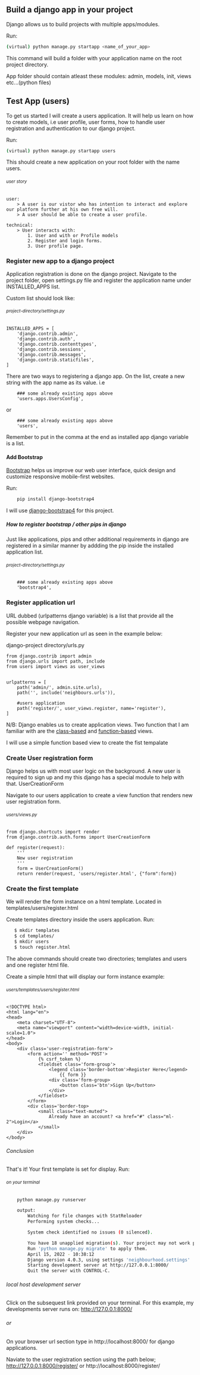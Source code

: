 ## Build a django app in your project
Django allows us to build projects with multiple apps/modules.

Run:
```bash
(virtual) python manage.py startapp <name_of_your_app>
```
This command will build a folder with your application name on the root project directory.

App folder should contain atleast these modules: admin, models, init, views etc...(python files)
## Test App (users)
To get us started I will create a users application. It will help us learn on how to create models, i.e user profile, user forms, how to handle user registration and authentication to our django project.

Run:
```bash
(virtual) python manage.py startapp users
```
This should create a new application on your root folder with the name users.

###### <small> user story </small>
```
user:
    > A user is our vistor who has intention to interact and explore our platform further at his own free will. 
    > A user should be able to create a user profile.

technical:
    > User interacts with:
        1. User and with or Profile models
        2. Register and login forms.
        3. User profile page.
```

### Register new app to a django project
Application registration is done on the django project.
Navigate to the project folder, open settings.py file and register the application name under INSTALLED_APPS list.

Custom list should look like:
###### <small> project-directory/settings.py </small>
```
INSTALLED_APPS = [
    'django.contrib.admin',
    'django.contrib.auth',
    'django.contrib.contenttypes',
    'django.contrib.sessions',
    'django.contrib.messages',
    'django.contrib.staticfiles',
]
```
There are two ways to registering a django app.
On the list, create a new string with the app name as its value. i.e
```
    ### some already existing apps above
    'users.apps.UsersConfig',
```
or

```
    ### some already existing apps above
    'users',
```



Remember to put in the comma at the end as installed app django variable is a list.

#### Add Bootstrap
[Bootstrap](https://django-bootstrap-v4.readthedocs.io/en/latest/) helps us improve our web user interface, quick design and customize responsive mobile-first websites.

Run:
```bash
    pip install django-bootstrap4
```

I will use [django-bootstrap4](https://pypi.org/project/django-bootstrap4/) for this project.

##### How to register bootstrap / other pips in django

Just like applications, pips and other additional requirements in django are registered in a similar manner by addding the pip inside the installed application list.

###### <small> project-directory/settings.py </small>
```
    ### some already existing apps above
    'bootstrap4',
```

### Register application url
URL dubbed (urlpatterns django variable) is a list that provide all the possible webpage navigation. 

Register your new application url as seen in the example below:

django-project directory/urls.py
```
from django.contrib import admin
from django.urls import path, include
from users import views as user_views


urlpatterns = [
    path('admin/', admin.site.urls),
    path('', include('neighbours.urls')),

    #users application
    path('register/', user_views.register, name='register'),
]

```
N/B: Django enables us to create application views. Two function that I am familiar with are the [class-based](https://docs.djangoproject.com/en/4.0/topics/class-based-views/intro/) and [function-based](https://docs.djangoproject.com/en/4.0/topics/http/views/) views.  

I will use a simple function based view to create the fist tempalate
### Create User registration form
Django helps us with most user logic on the background. A new user is required to sign up and my this django has a special module to help with that. UserCreationForm

Navigate to our users application to create a view function that renders new user registration form.

###### <small> users/views.py </small>
```
from django.shortcuts import render
from django.contrib.auth.forms import UserCreationForm

def register(request):
    '''
    New user registration
    '''
    form = UserCreationForm()
    return render(request, 'users/register.html', {"form":form})
```

### Create the first template
We will render the form instance on a html template. Located in templates/users/register.html

Create templates directory inside the users application.
Run: 
```bash
   $ mkdir templates
   $ cd templates/
   $ mkdir users
   $ touch register.html
```

The above commands should create two directories; templates and users and one register html file.

Create a simple html that will display our form instance example:

###### <small> users/templates/users/register.html </small>
```
<!DOCTYPE html>
<html lang="en">
<head>
    <meta charset="UTF-8">
    <meta name="viewport" content="width=device-width, initial-scale=1.0">
</head>
<body>
    <div class='user-registration-form'>
        <form action='' method='POST'>
            {% csrf_token %}
            <fieldset class='form-group'>
                <legend class='border-bottom'>Register Here</legend>
                    {{ form }}
                <div class='form-group>
                    <button class='btn'>Sign Up</button>
                </div>
            </fieldset>
        </form>
        <div class='border-top>
            <small class="text-muted">
                Already have an account? <a href="#" class="ml-2">Login</a>
            </small>
    </div>
</body>
```
###### Conclusion
That's it! Your first template is set for display.
Run:
###### <small> on your terminal </small>
```bash
    python manage.py runserver

    output:
        Watching for file changes with StatReloader
        Performing system checks...

        System check identified no issues (0 silenced).

        You have 18 unapplied migration(s). Your project may not work properly until you apply the migrations for app(s): admin, auth, contenttypes, sessions.
        Run 'python manage.py migrate' to apply them.
        April 15, 2022 - 10:38:12
        Django version 4.0.3, using settings 'neighbourhood.settings'
        Starting development server at http://127.0.0.1:8000/
        Quit the server with CONTROL-C.
```
###### local host development server
Click on the subsequest link provided on your terminal. For this example, my developments server runs on: http://127.0.0.1:8000/ 

###### or

On your browser url section type in http://localhost:8000/ for django applications.

Naviate to the user registration section using the path below;
http://127.0.0.1:8000/register/ or http://localhost:8000/register/
